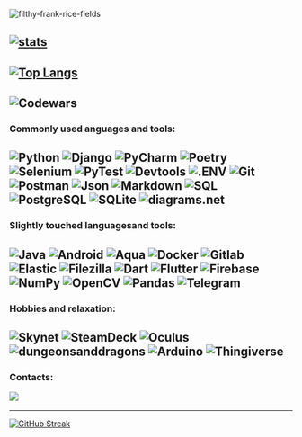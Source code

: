 ![filthy-frank-rice-fields](https://user-images.githubusercontent.com/99243818/222695108-7e551ed3-2b3f-48f6-bd13-05eebecf3fe1.gif)



[![stats](https://github-readme-stats.vercel.app/api?username=Borteq2&show_icons=true&theme=radical&count_private=true&include_all_commits=true&card_width=1000)](https://github.com/anuraghazra/github-readme-stats)
---

[![Top Langs](https://github-readme-stats.vercel.app/api/top-langs/?username=Borteq2&layout=compact&theme=radical&count_private=true&card_width=1000&langs_count=10)](https://github.com/anuraghazra/github-readme-stats)
---

![Codewars](https://www.codewars.com/users/Borteq/badges/large) 
---

### Commonly used anguages and tools:

![Python](https://img.shields.io/badge/-Python-090909?style=for-the-badge&logo=Python)
![Django](https://img.shields.io/badge/-Django-090909?style=for-the-badge&logo=Django)
![PyCharm](https://img.shields.io/badge/-PyCharm-090909?style=for-the-badge&logo=PyCharm)
![Poetry](https://img.shields.io/badge/-Poetry-090909?style=for-the-badge&logo=Poetry)
![Selenium](https://img.shields.io/badge/-Selenium-090909?style=for-the-badge&logo=Selenium)
![PyTest](https://img.shields.io/badge/-PyTest-090909?style=for-the-badge&logo=PyTest)
![Devtools](https://img.shields.io/badge/-Devtools-090909?style=for-the-badge&logo=googlechrome)
![.ENV](https://img.shields.io/badge/-.ENV-090909?style=for-the-badge&logo=.ENV)
![Git](https://img.shields.io/badge/-Git-090909?style=for-the-badge&logo=Git)
![Postman](https://img.shields.io/badge/-Postman-090909?style=for-the-badge&logo=Postman)
![Json](https://img.shields.io/badge/-Json-090909?style=for-the-badge&logo=Json)
![Markdown](https://img.shields.io/badge/-Markdown-090909?style=for-the-badge&logo=Markdown)
![SQL](https://img.shields.io/badge/-SQL-090909?style=for-the-badge&logo=mySQL&logoColor=47C5FB)
![PostgreSQL](https://img.shields.io/badge/-PostgreSQL-090909?style=for-the-badge&logo=PostgreSQL)
![SQLite](https://img.shields.io/badge/-SQLite-090909?style=for-the-badge&logo=SQLite)
![diagrams.net](https://img.shields.io/badge/-diagrams.net-090909?style=for-the-badge&logo=diagrams.net)
---
### Slightly touched languages ​​and tools:

![Java](https://img.shields.io/badge/-Java-090909?style=for-the-badge&logo=Java)
![Android](https://img.shields.io/badge/-Android-090909?style=for-the-badge&logo=Android)
![Aqua](https://img.shields.io/badge/-Aqua-090909?style=for-the-badge&logo=Aqua)
![Docker](https://img.shields.io/badge/-Docker-090909?style=for-the-badge&logo=Docker)
![Gitlab](https://img.shields.io/badge/-Gitlab-090909?style=for-the-badge&logo=Gitlab)
![Elastic](https://img.shields.io/badge/-Elastic-090909?style=for-the-badge&logo=Elastic)
![Filezilla](https://img.shields.io/badge/-Filezilla-090909?style=for-the-badge&logo=Filezilla)
![Dart](https://img.shields.io/badge/-Dart-090909?style=for-the-badge&logo=Dart)
![Flutter](https://img.shields.io/badge/-Flutter-090909?style=for-the-badge&logo=Flutter)
![Firebase](https://img.shields.io/badge/-Firebase-090909?style=for-the-badge&logo=Firebase)
![NumPy](https://img.shields.io/badge/-NumPy-090909?style=for-the-badge&logo=NumPy)
![OpenCV](https://img.shields.io/badge/-OpenCV-090909?style=for-the-badge&logo=OpenCV)
![Pandas](https://img.shields.io/badge/-Pandas-090909?style=for-the-badge&logo=Pandas)
![Telegram](https://img.shields.io/badge/-TelegramAPI-090909?style=for-the-badge&logo=Telegram)
---
### Hobbies and relaxation:

![Skynet](https://img.shields.io/badge/-Skynet-090909?style=for-the-badge&logo=Skynet)
![SteamDeck](https://img.shields.io/badge/-SteamDeck-090909?style=for-the-badge&logo=SteamDeck)
![Oculus](https://img.shields.io/badge/-Oculus-090909?style=for-the-badge&logo=Oculus)
![dungeonsanddragons](https://img.shields.io/badge/-Dungeons_&_Dragons-090909?style=for-the-badge&logo=dungeonsanddragons)
![Arduino](https://img.shields.io/badge/-Arduino-090909?style=for-the-badge&logo=Arduino)
![Thingiverse](https://img.shields.io/badge/-Thingiverse-090909?style=for-the-badge&logo=Thingiverse)
---
### Contacts:
[<img src="https://img.shields.io/badge/-Telegram-090909?style=for-the-badge&logo=Telegram" />](https://t.me/borteq)
&nbsp;

---
[![GitHub Streak](https://streak-stats.demolab.com?user=Borteq2&theme=radical&date_format=j%20M%5B%20Y%5D&width=1000)](https://git.io/streak-stats)
